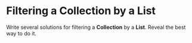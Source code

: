 # Filtering a Collection by a List
Write several solutions for filtering a **Collection** by a **List**. Reveal the best way to do it.
